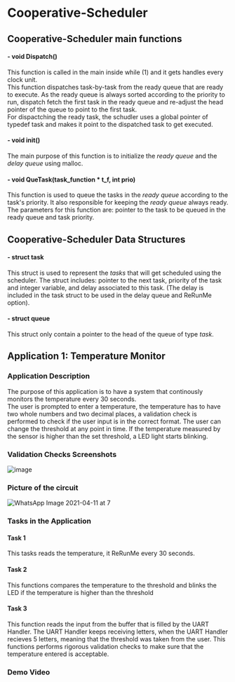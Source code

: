 # Cooperative-Scheduler

**Cooperative-Scheduler main functions**
-------------------------------------------
#### - void Dispatch() 
This function is called in the main inside while (1) and it gets handles every clock unit. \
This function dispatches task-by-task from the ready queue that are ready to execute. As the ready queue is always sorted according to the priority to run, dispatch fetch the first task in the ready queue and re-adjust the head pointer of the queue to point to the first task. \
For dispactching the ready task, the schudler uses a global pointer of typedef task and makes it point to the dispatched task to get executed.

#### - void init() 
The main purpose of this function is to initialize the *ready queue* and the *delay queue* using malloc.

#### - void QueTask(task_function * t_f, int prio)
This function is used to queue the tasks in the *ready queue* according to the task's priority. It also responsible for keeping the *ready queue* always ready. The parameters for this function are: pointer to the task to be queued in the ready queue and task priority.


**Cooperative-Scheduler Data Structures**
-------------------------------------------
#### - struct task
This struct is used to represent the *tasks* that will get scheduled using the scheduler. The struct includes:  pointer to the next task, priority of the task and integer variable, and delay associated to this task. (The delay is included in the task struct to be used in the delay queue and ReRunMe option).

#### - struct queue
This struct only contain a pointer to the head of the queue of type *task*.


**Application 1: Temperature Monitor**
-------------------------------------------
### Application Description
The purpose of this application is to have a system that continously monitors the temperature every 30 seconds.\
The user is prompted to enter a temperature, the temperature has to have two whole numbers and two decimal places, a validation check is performed to check if the user input is in the correct format. The user can change the threshold at any point in time. If the temperature measured by the sensor is higher than the set threshold, a LED light starts blinking. 

### Validation Checks Screenshots
![image](https://user-images.githubusercontent.com/61902007/114313989-25676780-9af9-11eb-9967-2185dd6d0a61.png)

### Picture of the circuit
![WhatsApp Image 2021-04-11 at 7](https://user-images.githubusercontent.com/61902007/114316314-5056b900-9b03-11eb-990f-51b2865d2d76.jpg)


### Tasks in the Application

#### Task 1
This tasks reads the temperature, it ReRunMe every 30 seconds.
#### Task 2
This functions compares the temperature to the threshold and blinks the LED if the temperature is higher than the threshold
#### Task 3
This function reads the input from the buffer that is filled by the UART Handler. The UART Handler keeps receiving letters, when the UART Handler recieves 5 letters, meaning that the threshold was taken from the user. This functions performs rigorous validation checks to make sure that the temperature entered is acceptable.  

### Demo Video 



